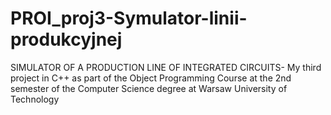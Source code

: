 # PROI_proj3-Symulator-linii-produkcyjnej
SIMULATOR OF A PRODUCTION LINE OF INTEGRATED CIRCUITS- My third project in C++ as part of the Object Programming Course at the 2nd semester of the Computer Science degree at Warsaw University of Technology
